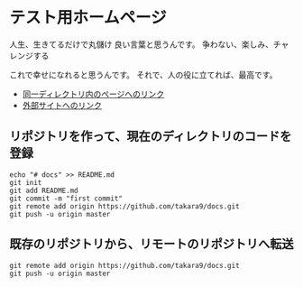 # テスト用ホームページ

人生、生きてるだけで丸儲け
良い言葉と思うんです。
争わない、楽しみ、チャレンジする

これで幸せになれると思うんです。
それで、人の役に立てれば、最高です。

* [同一ディレクトリ内のページへのリンク](another-page)
* [外部サイトへのリンク](http://www.ibm.com/)

## リポジトリを作って、現在のディレクトリのコードを登録

~~~
echo "# docs" >> README.md
git init
git add README.md
git commit -m "first commit"
git remote add origin https://github.com/takara9/docs.git
git push -u origin master
~~~

## 既存のリポジトリから、リモートのリポジトリへ転送

~~~
git remote add origin https://github.com/takara9/docs.git
git push -u origin master
~~~

